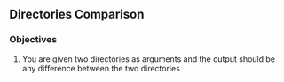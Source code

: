 ## Directories Comparison

### Objectives

1. You are given two directories as arguments and the output should be any difference between the two directories

